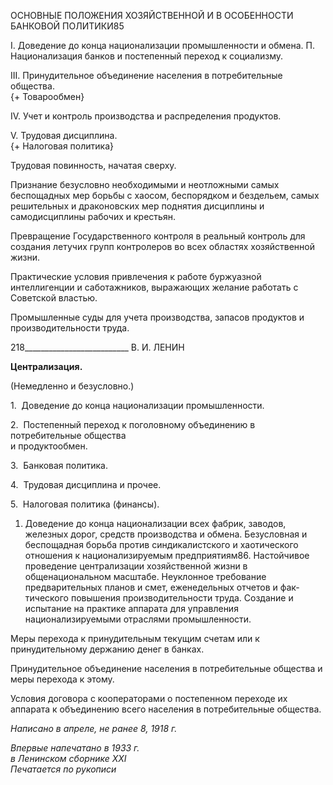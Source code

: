 ОСНОВНЫЕ ПОЛОЖЕНИЯ ХОЗЯЙСТВЕННОЙ И В ОСОБЕННОСТИ БАНКОВОЙ ПОЛИТИКИ85

I. Доведение до конца национализации промышленности и обмена. П. Национализация банков и постепенный переход к социализму.

III. Принудительное объединение населения в потребительные общества.  
{+ Товарообмен}

IV. Учет и контроль производства и распределения продуктов.

V. Трудовая дисциплина.  
{+ Налоговая политика}

Трудовая повинность, начатая сверху.

Признание безусловно необходимыми и неотложными самых беспощадных мер борьбы с хаосом, беспорядком и бездельем, самых решительных и драконовских мер поднятия дисциплины и самодисциплины рабочих и крестьян.

Превращение Государственного контроля в реальный контроль для создания лету­чих групп контролеров во всех областях хозяйственной жизни.

Практические условия привлечения к работе буржуазной интеллигенции и саботаж­ников, выражающих желание работать с Советской властью.

Промышленные суды для учета производства, запасов продуктов и производитель­ности труда.

  

218__________________________ В. И. ЛЕНИН

**Централизация.**

(Немедленно и безусловно.)

1.  Доведение до конца национализации промышленности.

2.  Постепенный переход к поголовному объединению в потребительные общества  
и продуктообмен.

3.  Банковая политика.

4.  Трудовая дисциплина и прочее.

5.  Налоговая политика (финансы).

1. Доведение до конца национализации всех фабрик, заводов, железных дорог, средств производства и обмена. Безусловная и беспощадная борьба против синдикали­стского и хаотического отношения к национализируемым предприятиям86. Настойчи­вое проведение централизации хозяйственной жизни в общенациональном масштабе. Неуклонное требование предварительных планов и смет, еженедельных отчетов и фак­тического повышения производительности труда. Создание и испытание на практике аппарата для управления национализируемыми отраслями промышленности.

Меры перехода к принудительным текущим счетам или к принудительному держа­нию денег в банках.

Принудительное объединение населения в потребительные общества и меры пере­хода к этому.

Условия договора с кооператорами о постепенном переходе их аппарата к объедине­нию всего населения в потребительные общества.

_Написано в апреле, не ранее 8, 1918 г._

_Впервые напечатано в 1933 г.  
в Ленинском сборнике_ _XXI_                                                                 _Печатается по рукописи_